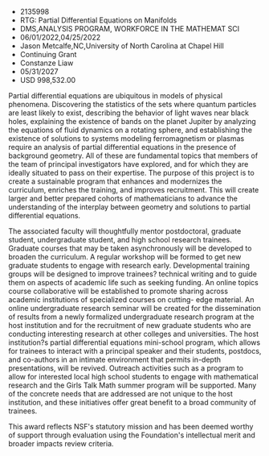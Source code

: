 
* 2135998
* RTG: Partial Differential Equations on Manifolds
* DMS,ANALYSIS PROGRAM, WORKFORCE IN THE MATHEMAT SCI
* 06/01/2022,04/25/2022
* Jason Metcalfe,NC,University of North Carolina at Chapel Hill
* Continuing Grant
* Constanze Liaw
* 05/31/2027
* USD 998,532.00

Partial differential equations are ubiquitous in models of physical phenomena.
Discovering the statistics of the sets where quantum particles are least likely
to exist, describing the behavior of light waves near black holes, explaining
the existence of bands on the planet Jupiter by analyzing the equations of fluid
dynamics on a rotating sphere, and establishing the existence of solutions to
systems modeling ferromagnetism or plasmas require an analysis of partial
differential equations in the presence of background geometry. All of these are
fundamental topics that members of the team of principal investigators have
explored, and for which they are ideally situated to pass on their expertise.
The purpose of this project is to create a sustainable program that enhances and
modernizes the curriculum, enriches the training, and improves recruitment. This
will create larger and better prepared cohorts of mathematicians to advance the
understanding of the interplay between geometry and solutions to partial
differential equations.

The associated faculty will thoughtfully mentor postdoctoral, graduate student,
undergraduate student, and high school research trainees. Graduate courses that
may be taken asynchronously will be developed to broaden the curriculum. A
regular workshop will be formed to get new graduate students to engage with
research early. Developmental training groups will be designed to improve
trainees? technical writing and to guide them on aspects of academic life such
as seeking funding. An online topics course collaborative will be established to
promote sharing across academic institutions of specialized courses on cutting-
edge material. An online undergraduate research seminar will be created for the
dissemination of results from a newly formalized undergraduate research program
at the host institution and for the recruitment of new graduate students who are
conducting interesting research at other colleges and universities. The host
institution?s partial differential equations mini-school program, which allows
for trainees to interact with a principal speaker and their students, postdocs,
and co-authors in an intimate environment that permits in-depth presentations,
will be revived. Outreach activities such as a program to allow for interested
local high school students to engage with mathematical research and the Girls
Talk Math summer program will be supported. Many of the concrete needs that are
addressed are not unique to the host institution, and these initiatives offer
great benefit to a broad community of trainees.

This award reflects NSF's statutory mission and has been deemed worthy of
support through evaluation using the Foundation's intellectual merit and broader
impacts review criteria.
